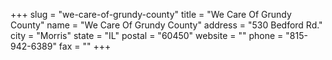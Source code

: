 +++
slug = "we-care-of-grundy-county"
title = "We Care Of Grundy County"
name = "We Care Of Grundy County"
address = "530 Bedford Rd."
city = "Morris"
state = "IL"
postal = "60450"
website = ""
phone = "815-942-6389"
fax = ""
+++
